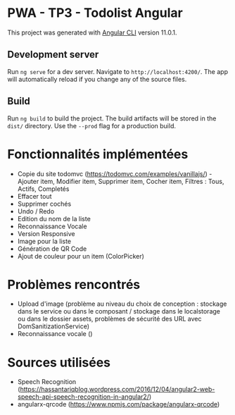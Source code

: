 # PWA - TP3 - Todolist Angular

This project was generated with [Angular CLI](https://github.com/angular/angular-cli) version 11.0.1.

## Development server

Run `ng serve` for a dev server. Navigate to `http://localhost:4200/`. The app will automatically reload if you change any of the source files.

## Build

Run `ng build` to build the project. The build artifacts will be stored in the `dist/` directory. Use the `--prod` flag for a production build.

# Fonctionnalités implémentées

- Copie du site todomvc (https://todomvc.com/examples/vanillajs/) - Ajouter item, Modifier item, Supprimer item, Cocher item, Filtres : Tous, Actifs, Completés
- Effacer tout
- Supprimer cochés
- Undo / Redo
- Edition du nom de la liste
- Reconnaissance Vocale
- Version Responsive
- Image pour la liste
- Génération de QR Code
- Ajout de couleur pour un item (ColorPicker)

# Problèmes rencontrés
- Upload d'image (problème au niveau du choix de conception : stockage dans le service ou dans le composant / stockage dans le localstorage ou dans le dossier assets, problèmes de sécurité des URL avec DomSanitizationService)
- Reconnaissance vocale ()

# Sources utilisées 
- Speech Recognition (https://hassantariqblog.wordpress.com/2016/12/04/angular2-web-speech-api-speech-recognition-in-angular2/)
- angularx-qrcode (https://www.npmjs.com/package/angularx-qrcode)
